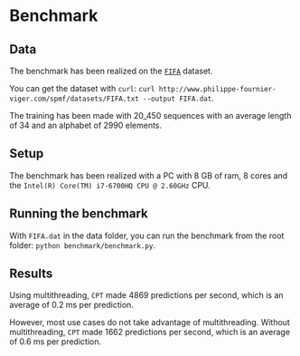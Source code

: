 # Benchmark

## Data

The benchmark has been realized on the [`FIFA`](https://www.philippe-fournier-viger.com/spmf/index.php?link=datasets.php) dataset.

You can get the dataset with `curl`: `curl http://www.philippe-fournier-viger.com/spmf/datasets/FIFA.txt --output FIFA.dat`.

The training has been made with 20_450 sequences with an average length of 34 and an alphabet of 2990 elements.

## Setup

The benchmark has been realized with a PC with 8 GB of ram, 8 cores and the `Intel(R) Core(TM) i7-6700HQ CPU @ 2.60GHz` CPU.

## Running the benchmark

With `FIFA.dat` in the data folder, you can run the benchmark from the root folder: `python benchmark/benchmark.py`.

## Results

Using multithreading, `CPT` made 4869 predictions per second, which is an average of 0.2 ms per prediction.

However, most use cases do not take advantage of multithreading. Without multithreading, `CPT` made 1662 predictions per second, which is an average of 0.6 ms per prediction.
